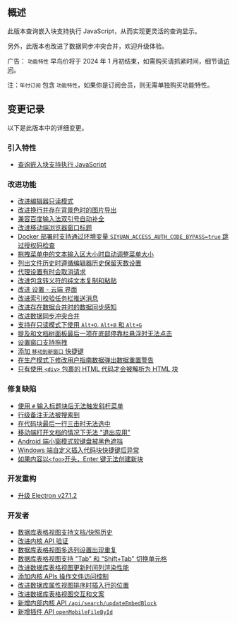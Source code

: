 ## 概述

此版本查询嵌入块支持执行 JavaScript，从而实现更灵活的查询显示。

另外，此版本也改进了数据同步冲突合并，欢迎升级体验。

广告： `功能特性` 早鸟价将于 2024 年 1 月初结束，如需购买请抓紧时间，细节请[访问](https://b3log.org/siyuan/pricing.html)。

注：`年付订阅` 包含 `功能特性`，如果你是订阅会员，则无需单独购买功能特性。

## 变更记录

以下是此版本中的详细变更。

### 引入特性

* [查询嵌入块支持执行 JavaScript](https://github.com/siyuan-note/siyuan/issues/9648)

### 改进功能

* [改进编辑器只读模式](https://github.com/siyuan-note/siyuan/issues/9598)
* [改进换行并存在背景色时的图片导出](https://github.com/siyuan-note/siyuan/issues/9685)
* [兼容百度输入法双引号自动补全](https://github.com/siyuan-note/siyuan/issues/9686)
* [改进移动端浏览器窗口标题](https://github.com/siyuan-note/siyuan/issues/9695)
* [Docker 部署时支持通过环境变量 `SIYUAN_ACCESS_AUTH_CODE_BYPASS=true` 跳过授权码检查](https://github.com/siyuan-note/siyuan/issues/9709)
* [拖拽菜单中的文本输入区大小时自动调整菜单大小](https://github.com/siyuan-note/siyuan/issues/9715)
* [列出文件历史时遵循编辑器历史保留天数设置](https://github.com/siyuan-note/siyuan/issues/9723)
* [代理设置有时会取消请求](https://github.com/siyuan-note/siyuan/issues/9725)
* [改进包含转义符的纯文本复制和粘贴](https://github.com/siyuan-note/siyuan/issues/9727)
* [改进 设置 - 云端 界面](https://github.com/siyuan-note/siyuan/issues/9730)
* [改进索引校验任务栏推送消息](https://github.com/siyuan-note/siyuan/issues/9739)
* [改进存在数据合并时的数据同步感知](https://github.com/siyuan-note/siyuan/issues/9740)
* [改进数据同步冲突合并](https://github.com/siyuan-note/siyuan/issues/9741)
* [支持在只读模式下使用 `Alt+O`, `Alt+B` 和 `Alt+G`](https://github.com/siyuan-note/siyuan/issues/9745)
* [提及和文档树面板最后一项在底部停靠栏悬浮时无法点击](https://github.com/siyuan-note/siyuan/issues/9750)
* [设置窗口支持拖拽](https://github.com/siyuan-note/siyuan/issues/9752)
* [添加 `移动到新窗口` 快捷键](https://github.com/siyuan-note/siyuan/issues/9754)
* [在生产模式下修改用户指南数据弹出数据重置警告](https://github.com/siyuan-note/siyuan/issues/9757)
* [只有使用 `<div>` 包裹的 HTML 代码才会被解析为 HTML 块](https://github.com/siyuan-note/siyuan/issues/9758)

### 修复缺陷

* [使用 `#` 输入标题块后无法触发斜杆菜单](https://github.com/siyuan-note/siyuan/issues/9022)
* [行级备注无法被搜索到](https://github.com/siyuan-note/siyuan/issues/9710)
* [在代码块最后一行三击时无法选中](https://github.com/siyuan-note/siyuan/issues/9714)
* [移动端打开文档的情况下无法 "退出应用"](https://github.com/siyuan-note/siyuan/issues/9717)
* [Android 端小窗模式软键盘被黑色遮挡](https://github.com/siyuan-note/siyuan/issues/9726)
* [Windows 端自定义插入代码块快捷键后异常](https://github.com/siyuan-note/siyuan/issues/9735)
* [如果内容以`<foo>`开头，Enter 键无法创建新块](https://github.com/siyuan-note/siyuan/issues/9755)

### 开发重构

* [升级 Electron v27.1.2](https://github.com/siyuan-note/siyuan/issues/9705)

### 开发者

* [数据库表格视图支持文档/快照历史](https://github.com/siyuan-note/siyuan/issues/9567)
* [改进内核 API 验证](https://github.com/siyuan-note/siyuan/pull/9702)
* [数据库表格视图多选列设置出现重复](https://github.com/siyuan-note/siyuan/issues/9716)
* [数据库表格视图支持 "Tab" 和 "Shift+Tab" 切换单元格](https://github.com/siyuan-note/siyuan/issues/9718)
* [改进数据库表格视图更新时间列渲染性能](https://github.com/siyuan-note/siyuan/issues/9719)
* [添加内核 APIs 操作文件访问控制](https://github.com/siyuan-note/siyuan/pull/9722)
* [改进数据库属性视图排序时插入行的位置](https://github.com/siyuan-note/siyuan/issues/9724)
* [改进数据库表格视图交互和文案](https://github.com/siyuan-note/siyuan/issues/9728)
* [新增内部内核 API `/api/search/updateEmbedBlock`](https://github.com/siyuan-note/siyuan/issues/9736)
* [新增插件 API `openMobileFileById`](https://github.com/siyuan-note/siyuan/issues/9738)
